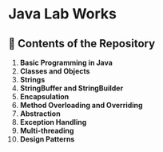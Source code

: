 # Java Lab Works

## 📂 Contents of the Repository

1. **Basic Programming in Java**  
2. **Classes and Objects**  
3. **Strings**  
4. **StringBuffer and StringBuilder** 
5. **Encapsulation**  
6. **Method Overloading and Overriding**  
7. **Abstraction**  
8. **Exception Handling**   
9. **Multi-threading**  
10. **Design Patterns**  
